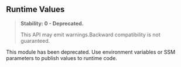 ## Runtime Values
<div class="stability_label">

  > **Stability: 0 - Deprecated.**
  >
  > This API may emit warnings.Backward compatibility is not guaranteed.

</div>

This module has been deprecated. Use environment variables or SSM parameters to publish values to runtime code.

